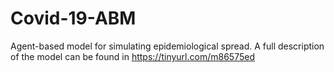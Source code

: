 # Covid-19-ABM

Agent-based model for simulating epidemiological spread. A full description of the model can be found in https://tinyurl.com/m86575ed
